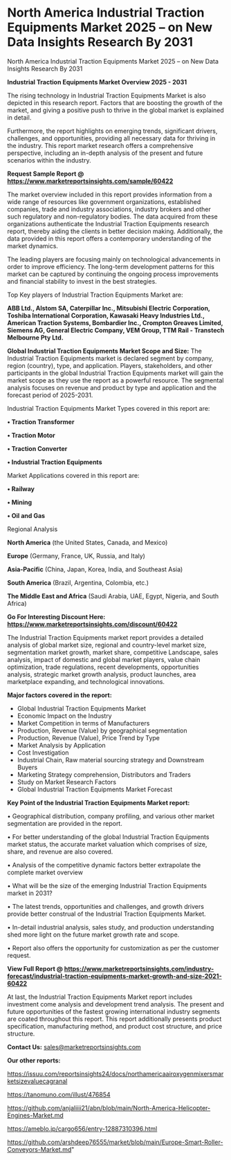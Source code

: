 # North America Industrial Traction Equipments Market 2025 – on New Data Insights Research By 2031
North America Industrial Traction Equipments Market 2025 – on New Data Insights Research By 2031

<Strong> Industrial Traction Equipments Market Overview 2025 - 2031</strong>

The rising technology in Industrial Traction Equipments Market is also depicted in this research report. Factors that are boosting the growth of the market, and giving a positive push to thrive in the global market is explained in detail.

Furthermore, the report highlights on emerging trends, significant drivers, challenges, and opportunities, providing all necessary data for thriving in the industry. This report market research offers a comprehensive perspective, including an in-depth analysis of the present and future scenarios within the industry.

<strong>Request Sample Report @ <a href=https://www.marketreportsinsights.com/sample/60422>https://www.marketreportsinsights.com/sample/60422</a></strong>

The market overview included in this report provides information from a wide range of resources like government organizations, established companies, trade and industry associations, industry brokers and other such regulatory and non-regulatory bodies. The data acquired from these organizations authenticate the Industrial Traction Equipments research report, thereby aiding the clients in better decision making. Additionally, the data provided in this report offers a contemporary understanding of the market dynamics.

The leading players are focusing mainly on technological advancements in order to improve efficiency. The long-term development patterns for this market can be captured by continuing the ongoing process improvements and financial stability to invest in the best strategies.

Top Key players of Industrial Traction Equipments Market are:

<strong>ABB Ltd., Alstom SA, Caterpillar Inc., Mitsubishi Electric Corporation, Toshiba International Corporation, Kawasaki Heavy Industries Ltd., American Traction Systems, Bombardier Inc., Crompton Greaves Limited, Siemens AG, General Electric Company, VEM Group, TTM Rail - Transtech Melbourne Pty Ltd.</strong>

<strong><b>Global Industrial Traction Equipments Market Scope and Size:</b></strong>
The Industrial Traction Equipments market is declared segment by company, region (country), type, and application. Players, stakeholders, and other participants in the global Industrial Traction Equipments market will gain the market scope as they use the report as a powerful resource. The segmental analysis focuses on revenue and product by type and application and the forecast period of 2025-2031.

Industrial Traction Equipments Market Types covered in this report are:

<strong>• Traction Transformer

• Traction Motor

• Traction Converter

• Industrial Traction Equipments</strong>

Market Applications covered in this report are:

<strong>• Railway

• Mining

• Oil and Gas</strong> 

Regional Analysis

<strong>North America</strong> (the United States, Canada, and Mexico)

<strong>Europe</strong> (Germany, France, UK, Russia, and Italy)

<strong>Asia-Pacific</strong> (China, Japan, Korea, India, and Southeast Asia)

<strong>South America</strong> (Brazil, Argentina, Colombia, etc.)

<strong>The Middle East and Africa</strong> (Saudi Arabia, UAE, Egypt, Nigeria, and South Africa)

<strong>Go For Interesting Discount Here: <a href=https://www.marketreportsinsights.com/discount/60422>https://www.marketreportsinsights.com/discount/60422</a></strong>

The Industrial Traction Equipments market report provides a detailed analysis of global market size, regional and country-level market size, segmentation market growth, market share, competitive Landscape, sales analysis, impact of domestic and global market players, value chain optimization, trade regulations, recent developments, opportunities analysis, strategic market growth analysis, product launches, area marketplace expanding, and technological innovations.

<strong><b>Major factors covered in the report:</b></strong>
<ul>
  <li>Global Industrial Traction Equipments Market </li>
  <li>Economic Impact on the Industry</li>
  <li>Market Competition in terms of Manufacturers</li>
  <li>Production, Revenue (Value) by geographical segmentation</li>
  <li>Production, Revenue (Value), Price Trend by Type</li>
  <li>Market Analysis by Application</li>
  <li>Cost Investigation</li>
  <li>Industrial Chain, Raw material sourcing strategy and Downstream Buyers</li>
  <li>Marketing Strategy comprehension, Distributors and Traders</li>
  <li>Study on Market Research Factors</li>
  <li>Global Industrial Traction Equipments Market Forecast</li>
</ul>

<strong><b>Key Point of the Industrial Traction Equipments Market report:</b></strong>

• Geographical distribution, company profiling, and various other market segmentation are provided in the report.

• For better understanding of the global Industrial Traction Equipments market status, the accurate market valuation which comprises of size, share, and revenue are also covered.

• Analysis of the competitive dynamic factors better extrapolate the complete market overview

• What will be the size of the emerging Industrial Traction Equipments market in 2031?

• The latest trends, opportunities and challenges, and growth drivers provide better construal of the Industrial Traction Equipments Market.

• In-detail industrial analysis, sales study, and production understanding shed more light on the future market growth rate and scope.

• Report also offers the opportunity for customization as per the customer request.

<strong><b>View Full Report @ <a href=https://www.marketreportsinsights.com/industry-forecast/industrial-traction-equipments-market-growth-and-size-2021-60422>https://www.marketreportsinsights.com/industry-forecast/industrial-traction-equipments-market-growth-and-size-2021-60422</a></b></strong>


At last, the Industrial Traction Equipments Market report includes investment come analysis and development trend analysis. The present and future opportunities of the fastest growing international industry segments are coated throughout this report. This report additionally presents product specification, manufacturing method, and product cost structure, and price structure.

<strong>Contact Us:</strong>
sales@marketreportsinsights.com

<strong>Our other reports:</strong>

<a href=https://issuu.com/reportsinsights24/docs/northamericaairoxygenmixersmarketsizevaluecagranal>https://issuu.com/reportsinsights24/docs/northamericaairoxygenmixersmarketsizevaluecagranal</a>

<a href=https://tanomuno.com/illust/476854>https://tanomuno.com/illust/476854</a>

<a href=https://github.com/anjaliiii21/abn/blob/main/North-America-Helicopter-Engines-Market.md>https://github.com/anjaliiii21/abn/blob/main/North-America-Helicopter-Engines-Market.md</a>

<a href=https://ameblo.jp/cargo656/entry-12887310396.html>https://ameblo.jp/cargo656/entry-12887310396.html</a>

<a href=https://github.com/arshdeep76555/market/blob/main/Europe-Smart-Roller-Conveyors-Market.md>https://github.com/arshdeep76555/market/blob/main/Europe-Smart-Roller-Conveyors-Market.md</a>"
